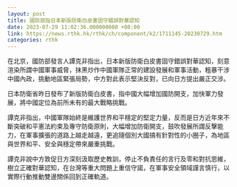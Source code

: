 ```yaml
---
layout: post
title: 國防部指日本新版防衛白皮書固守錯誤對華認知
date: 2023-07-29 11:02:36.000000000 +08:00
link: https://news.rthk.hk/rthk/ch/component/k2/1711145-20230729.htm
categories: rthk
---
```


在北京，國防部發言人譚克非指出，日本新版防衛白皮書固守錯誤對華認知，刻意渲染所謂中國軍事威脅，抹黑炒作中國軍隊正常的建設發展和軍事活動，粗暴干涉中國內政，挑動地區緊張局勢，中方對此表示堅決反對，已向日方提出嚴正交涉。

日本防衛省昨日發布了新版防衛白皮書，指中國大幅增加國防開支，加快軍力發展，將中國定位為前所未有的最大戰略挑戰。

譚克非指出，中國軍隊始終是維護世界和平穩定的堅定力量，反而是日方近年來不斷突破和平憲法約束及專守防衛原則，大幅增加防衛開支，鼓吹發展所謂反擊能力，在軍事擴張的道路上越走越遠，更追隨個別大國搞有針對性的小圈子，為地區與世界和平、安全與穩定帶來嚴重挑戰。

譚克非說中方敦促日方深刻汲取歷史教訓，停止不負責任的言行及零和對抗思維，樹立正確對華認知，在台灣等重大問題上重信守諾，在軍事安全領域謹言慎行，以實際行動推動雙邊關係回到正確軌道。
